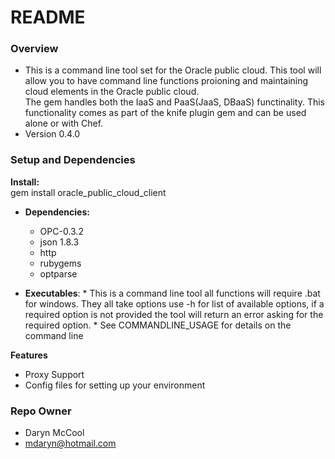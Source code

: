 # README #

### Overview ###

* This is a command line tool set for the Oracle public cloud.  This tool will allow you to have 
command line functions proioning and maintaining cloud elements in the Oracle public cloud.  
The gem handles both the IaaS and PaaS(JaaS, DBaaS) functinality.  This functionality comes as part of 
the knife plugin gem and can be used alone or with Chef.
* Version 0.4.0

### Setup and Dependencies ###

**Install:**  
gem install oracle_public_cloud_client


+ **Dependencies:** 
    *  OPC-0.3.2
    * json 1.8.3
    * http
    * rubygems
    * optparse

+ **Executables**: 
      * This is a command line tool all functions will require .bat for windows.  They all take options use -h for list of available options, if a required option is not provided the tool will return an error asking for the required option.
	  * See COMMANDLINE_USAGE for details on the command line


**Features**
*  Proxy Support
*  Config files for setting up your environment
 

### Repo Owner ###

* Daryn McCool 
* mdaryn@hotmail.com